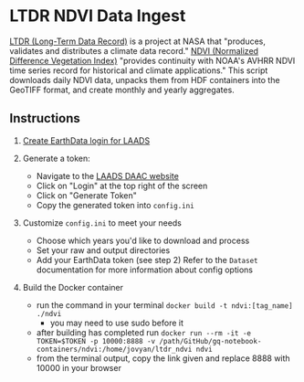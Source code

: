 # LTDR NDVI Data Ingest

[LTDR (Long-Term Data Record)](https://ladsweb.modaps.eosdis.nasa.gov/missions-and-measurements/applications/ltdr/) is a project at NASA that "produces, validates and distributes a climate data record." [NDVI (Normalized Difference Vegetation Index)](https://modis-land.gsfc.nasa.gov/vi.html) "provides continuity with NOAA's AVHRR NDVI time series record for historical and climate applications."
This script downloads daily NDVI data, unpacks them from HDF containers into the GeoTIFF format, and create monthly and yearly aggregates.

## Instructions

1. [Create EarthData login for LAADS](https://urs.earthdata.nasa.gov/users/new)

2. Generate a token:
   - Navigate to the [LAADS DAAC website](https://ladsweb.modaps.eosdis.nasa.gov/)
   - Click on "Login" at the top right of the screen
   - Click on "Generate Token"
   - Copy the generated token into `config.ini`

3. Customize `config.ini` to meet your needs
   - Choose which years you'd like to download and process
   - Set your raw and output directories
   - Add your EarthData token (see step 2)
   Refer to the `Dataset` documentation for more information about config options

4. Build the Docker container 
   - run the command in your terminal `docker build -t ndvi:[tag_name] ./ndvi`
      - you may need to use sudo before it
   - after building has completed run `docker run --rm -it -e TOKEN=$TOKEN -p 10000:8888 -v /path/GitHub/gq-notebook-containers/ndvi:/home/jovyan/ltdr_ndvi ndvi`
   - from the terminal output, copy the link given and replace 8888 with 10000 in your browser
